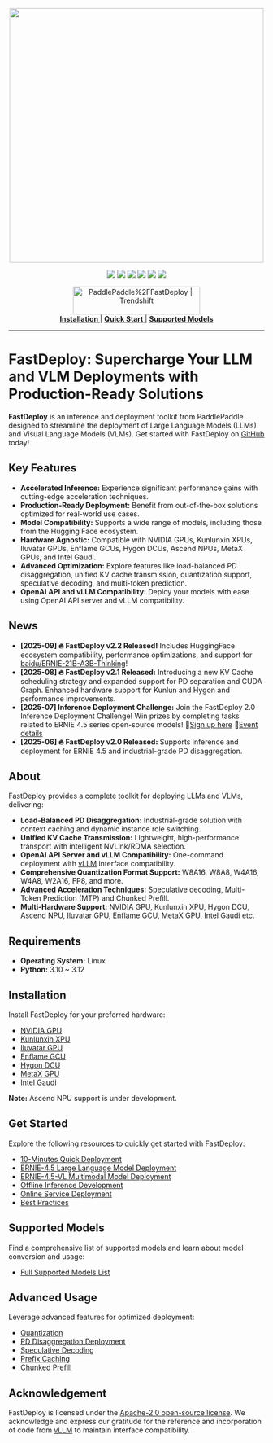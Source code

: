 <p align="center">
  <a href="https://github.com/PaddlePaddle/FastDeploy/releases"><img src="https://github.com/user-attachments/assets/42b0039f-39e3-4279-afda-6d1865dfbffb" width="500"></a>
</p>

<p align="center">
    <a href=""><img src="https://img.shields.io/badge/python-3.10-aff.svg"></a>
    <a href=""><img src="https://img.shields.io/badge/os-linux-pink.svg"></a>
    <a href="https://github.com/PaddlePaddle/FastDeploy/graphs/contributors"><img src="https://img.shields.io/github/contributors/PaddlePaddle/FastDeploy?color=9ea"></a>
    <a href="https://github.com/PaddlePaddle/FastDeploy/commits"><img src="https://img.shields.io/github/commit-activity/m/PaddlePaddle/FastDeploy?color=3af"></a>
    <a href="https://github.com/PaddlePaddle/FastDeploy/issues"><img src="https://img.shields.io/github/issues/PaddlePaddle/FastDeploy?color=9cc"></a>
    <a href="https://github.com/PaddlePaddle/FastDeploy/stargazers"><img src="https://img.shields.io/github/stars/PaddlePaddle/FastDeploy?color=ccf"></a>
</p>

<p align="center">
     <a href="https://trendshift.io/repositories/4046" target="_blank"><img src="https://trendshift.io/api/badge/repositories/4046" alt="PaddlePaddle%2FFastDeploy | Trendshift" style="width: 250px; height: 55px;" width="250" height="55"/></a></br>
    <a href="https://paddlepaddle.github.io/FastDeploy/get_started/installation/nvidia_gpu/"><b> Installation </b></a>
    |
    <a href="https://paddlepaddle.github.io/FastDeploy/get_started/quick_start"><b> Quick Start </b></a>
    |
    <a href="https://paddlepaddle.github.io/FastDeploy/supported_models/"><b> Supported Models </b></a>
</p>

---

# FastDeploy: Supercharge Your LLM and VLM Deployments with Production-Ready Solutions

**FastDeploy** is an inference and deployment toolkit from PaddlePaddle designed to streamline the deployment of Large Language Models (LLMs) and Visual Language Models (VLMs). Get started with FastDeploy on [GitHub](https://github.com/PaddlePaddle/FastDeploy) today!

## Key Features

*   **Accelerated Inference:** Experience significant performance gains with cutting-edge acceleration techniques.
*   **Production-Ready Deployment:** Benefit from out-of-the-box solutions optimized for real-world use cases.
*   **Model Compatibility:** Supports a wide range of models, including those from the Hugging Face ecosystem.
*   **Hardware Agnostic:** Compatible with NVIDIA GPUs, Kunlunxin XPUs, Iluvatar GPUs, Enflame GCUs, Hygon DCUs, Ascend NPUs, MetaX GPUs, and Intel Gaudi.
*   **Advanced Optimization:** Explore features like load-balanced PD disaggregation, unified KV cache transmission, quantization support, speculative decoding, and multi-token prediction.
*   **OpenAI API and vLLM Compatibility:** Deploy your models with ease using OpenAI API server and vLLM compatibility.

## News

*   **[2025-09] 🔥 FastDeploy v2.2 Released!** Includes HuggingFace ecosystem compatibility, performance optimizations, and support for [baidu/ERNIE-21B-A3B-Thinking](https://huggingface.co/baidu/ERNIE-4.5-21B-A3B-Thinking)!
*   **[2025-08] 🔥 FastDeploy v2.1 Released:** Introducing a new KV Cache scheduling strategy and expanded support for PD separation and CUDA Graph. Enhanced hardware support for Kunlun and Hygon and performance improvements.
*   **[2025-07] Inference Deployment Challenge:** Join the FastDeploy 2.0 Inference Deployment Challenge! Win prizes by completing tasks related to ERNIE 4.5 series open-source models! 📌[Sign up here](https://www.wjx.top/vm/meSsp3L.aspx#) 📌[Event details](https://github.com/PaddlePaddle/FastDeploy/discussions/2728)
*   **[2025-06] 🔥 FastDeploy v2.0 Released:** Supports inference and deployment for ERNIE 4.5 and industrial-grade PD disaggregation.

## About

FastDeploy provides a complete toolkit for deploying LLMs and VLMs, delivering:

*   **Load-Balanced PD Disaggregation:** Industrial-grade solution with context caching and dynamic instance role switching.
*   **Unified KV Cache Transmission:** Lightweight, high-performance transport with intelligent NVLink/RDMA selection.
*   **OpenAI API Server and vLLM Compatibility:** One-command deployment with [vLLM](https://github.com/vllm-project/vllm/) interface compatibility.
*   **Comprehensive Quantization Format Support:** W8A16, W8A8, W4A16, W4A8, W2A16, FP8, and more.
*   **Advanced Acceleration Techniques:** Speculative decoding, Multi-Token Prediction (MTP) and Chunked Prefill.
*   **Multi-Hardware Support:** NVIDIA GPU, Kunlunxin XPU, Hygon DCU, Ascend NPU, Iluvatar GPU, Enflame GCU, MetaX GPU, Intel Gaudi etc.

## Requirements

*   **Operating System:** Linux
*   **Python:** 3.10 ~ 3.12

## Installation

Install FastDeploy for your preferred hardware:

*   [NVIDIA GPU](./docs/get_started/installation/nvidia_gpu.md)
*   [Kunlunxin XPU](./docs/get_started/installation/kunlunxin_xpu.md)
*   [Iluvatar GPU](./docs/get_started/installation/iluvatar_gpu.md)
*   [Enflame GCU](./docs/get_started/installation/Enflame_gcu.md)
*   [Hygon DCU](./docs/get_started/installation/hygon_dcu.md)
*   [MetaX GPU](./docs/get_started/installation/metax_gpu.md)
*   [Intel Gaudi](./docs/get_started/installation/intel_gaudi.md)

**Note:** Ascend NPU support is under development.

## Get Started

Explore the following resources to quickly get started with FastDeploy:

*   [10-Minutes Quick Deployment](./docs/get_started/quick_start.md)
*   [ERNIE-4.5 Large Language Model Deployment](./docs/get_started/ernie-4.5.md)
*   [ERNIE-4.5-VL Multimodal Model Deployment](./docs/get_started/ernie-4.5-vl.md)
*   [Offline Inference Development](./docs/offline_inference.md)
*   [Online Service Deployment](./docs/online_serving/README.md)
*   [Best Practices](./docs/best_practices/README.md)

## Supported Models

Find a comprehensive list of supported models and learn about model conversion and usage:

*   [Full Supported Models List](./docs/supported_models.md)

## Advanced Usage

Leverage advanced features for optimized deployment:

*   [Quantization](./docs/quantization/README.md)
*   [PD Disaggregation Deployment](./docs/features/disaggregated.md)
*   [Speculative Decoding](./docs/features/speculative_decoding.md)
*   [Prefix Caching](./docs/features/prefix_caching.md)
*   [Chunked Prefill](./docs/features/chunked_prefill.md)

## Acknowledgement

FastDeploy is licensed under the [Apache-2.0 open-source license](./LICENSE). We acknowledge and express our gratitude for the reference and incorporation of code from [vLLM](https://github.com/vllm-project/vllm) to maintain interface compatibility.